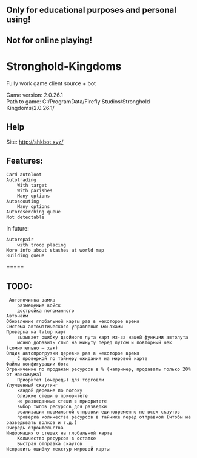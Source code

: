 Only for educational purposes and personal using!
-----------
Not for online playing!
-----------

# Stronghold-Kingdoms
Fully work game client source + bot  
  
Game version: 2.0.26.1  
Path to game: C:/ProgramData/Firefly Studios/Stronghold Kingdoms/2.0.26.1/  
  
Help
-----------
Site: http://shkbot.xyz/  
  
Features:
-----------

    Card autoloot
    Autotrading
        With target
        With parishes
        Many options
    Autoscouting
        Many options
    Autoreserching queue
    Not detectable


In future:

    Autorepair
        with troop placing
    More info about stashes at world map
    Building queue


=====

TODO:
-----------
     Автопочинка замка
        размещение войск
        достройка поломанного
    Автонайм
    Обновление глобальной карты раз в некоторое время
    Система автоматического управления монахами
    Проверка на lvlup карт
        вызывает ошибку двойного лута карт из-за нашей функции автолута
        можно добавить слип на минуту перед лутом и повторный чек (сомнительно – хак)
    Опция автопрогрузки деревни раз в некоторое время
        С проверкой по таймеру ожидания на мировой карте
    Файлы конфигурации бота
    Ограничение по продажам ресурсов в % (например, продавать только 20% от максимума)
        Приоритет (очередь) для торговли
    Улучшенный скаутинг
        каждой деревне по потоку
        близкие стеши в приоритете
        не разведанные стеши в приоритете
        выбор типов ресурсов для разведки
        реализация нормальной отправки единовременно не всех скаутов
        проверка количества ресурсов в тайнике перед отправкой (чтобы не разведывать волков и т.д.)
    Очередь строительства
    Информация о стешах на глобальной карте
        Количество ресурсов в остатке
        Быстрая отправка скаутов
    Исправить ошибку текстур мировой карты
